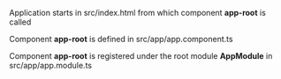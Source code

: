 Application starts in src/index.html from which component <b>app-root</b> is called

Component <b>app-root</b> is defined in src/app/app.component.ts

Component <b>app-root</b> is registered under the root module <b>AppModule</b> in src/app/app.module.ts